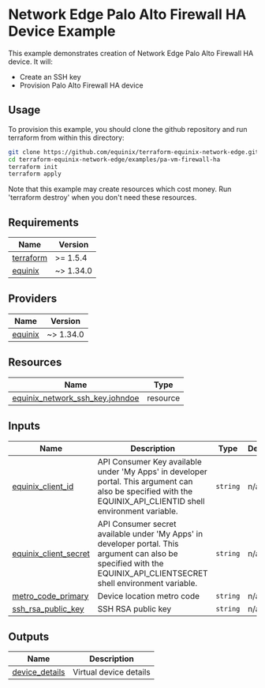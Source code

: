 # Network Edge Palo Alto Firewall HA Device Example

This example demonstrates creation of Network Edge Palo Alto Firewall HA device. It will:

- Create an SSH key
- Provision Palo Alto Firewall HA device

## Usage

To provision this example, you should clone the github repository and run terraform from within this directory:

```bash
git clone https://github.com/equinix/terraform-equinix-network-edge.git
cd terraform-equinix-network-edge/examples/pa-vm-firewall-ha
terraform init
terraform apply
```

Note that this example may create resources which cost money. Run 'terraform destroy' when you don't need these
resources.


<!-- TEMPLATE: The following block has been generated by terraform-docs util: https://github.com/terraform-docs/terraform-docs -->
<!-- BEGIN_TF_DOCS -->

## Requirements

| Name                                                                      | Version   |
|---------------------------------------------------------------------------|-----------|
| <a name="requirement_terraform"></a> [terraform](#requirement\_terraform) | >= 1.5.4  |
| <a name="requirement_equinix"></a> [equinix](#requirement\_equinix)       | ~> 1.34.0 |

## Providers

| Name                                                          | Version   |
|---------------------------------------------------------------|-----------|
| <a name="provider_equinix"></a> [equinix](#provider\_equinix) | ~> 1.34.0 |

## Resources

| Name                                                                                                                                     | Type     |
|------------------------------------------------------------------------------------------------------------------------------------------|----------|
| [equinix_network_ssh_key.johndoe](https://registry.terraform.io/providers/equinix/equinix/latest/docs/resources/equinix_network_ssh_key) | resource |

## Inputs

| Name                                                                                                  | Description                                                                                                                                                            | Type     | Default | Required |
|-------------------------------------------------------------------------------------------------------|------------------------------------------------------------------------------------------------------------------------------------------------------------------------|----------|---------|:--------:|
| <a name="input_equinix_client_id"></a> [equinix\_client\_id](#input\_equinix\_client\_id)             | API Consumer Key available under 'My Apps' in developer portal. This argument can also be specified with the EQUINIX\_API\_CLIENTID shell environment variable.        | `string` | n/a     |   yes    |
| <a name="input_equinix_client_secret"></a> [equinix\_client\_secret](#input\_equinix\_client\_secret) | API Consumer secret available under 'My Apps' in developer portal. This argument can also be specified with the EQUINIX\_API\_CLIENTSECRET shell environment variable. | `string` | n/a     |   yes    |
| <a name="input_metro_code_primary"></a> [metro\_code\_primary](#input\_metro\_code\_primary)          | Device location metro code                                                                                                                                             | `string` | n/a     |   yes    |
| <a name="input_ssh_rsa_public_key"></a> [ssh\_rsa\_public\_key](#input\_ssh\_rsa\_public\_key)        | SSH RSA public key                                                                                                                                                     | `string` | n/a     |   yes    |

## Outputs

| Name                                                                             | Description            |
|----------------------------------------------------------------------------------|------------------------|
| <a name="output_device_details"></a> [device\_details](#output\_device\_details) | Virtual device details |

<!-- END_TF_DOCS -->
